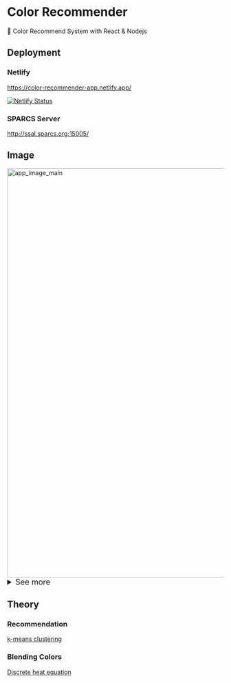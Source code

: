 # Color Recommender

🎨 Color Recommend System with React & Nodejs

## Deployment

### Netlify
https://color-recommender-app.netlify.app/

[![Netlify Status](https://api.netlify.com/api/v1/badges/fe4c964f-8899-4aac-8a20-ddb17d2907f7/deploy-status)](https://app.netlify.com/sites/color-recommender-app/deploys)

### SPARCS Server 
http://ssal.sparcs.org:15005/

## Image
<img width="950" alt="app_image_main" src="https://user-images.githubusercontent.com/87213416/205913528-c764bcf4-291d-4b77-a691-11b2db6756f4.jpg">

<details>
  <summary style="font-size:18px">See more</summary>

  <img width="950" alt="app_image_profile" src="https://user-images.githubusercontent.com/87213416/205913866-52f22b52-3026-44ac-a9fc-6256be8fa703.jpg">

  <img width="950" alt="app_image_login" src="https://user-images.githubusercontent.com/87213416/205914030-32bc1d6b-fda5-424d-94ea-dac34e6c61b9.jpg">

</details>

## Theory

### Recommendation
[k-means clustering](https://en.wikipedia.org/wiki/K-means_clustering)

### Blending Colors
[Discrete heat equation](https://en.wikipedia.org/wiki/Discrete_Laplace_operator#Discrete_heat_equation)

